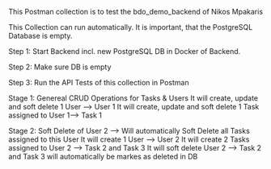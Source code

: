 This Postman collection is to test the bdo_demo_backend of Nikos Mpakaris 

This Collection can run automatically. 
It is important, that the PostgreSQL Database is empty. 

Step 1: 
Start Backend incl. new PostgreSQL DB in Docker of Backend. 

Step 2: 
Make sure DB is empty 

Step 3: 
Run the API Tests of this collection in Postman 

  Stage 1: Genereal CRUD Operations for Tasks & Users
  It will create, update and soft delete 1 User --> User 1 
  It will create, update and soft delete 1 Task assigned to User 1--> Task 1

  Stage 2: Soft Delete of User 2 --> Will automatically Soft Delete all Tasks assigned to this User 
  It will create 1 User --> User 2
  It will create 2 Tasks assigned to User 2 --> Task 2 and Task 3
  It will soft delete User 2 --> Task 2 and Task 3 will automatically be markes as deleted in DB 
  
